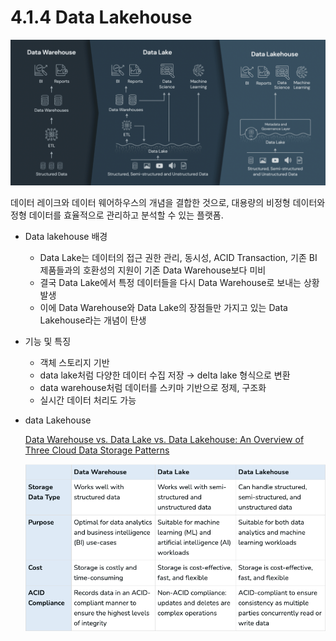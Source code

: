 # 4.1.4 Data Lakehouse

![Untitled](./images/1.4_data_lakehouse.png)

데이터 레이크와 데이터 웨어하우스의 개념을 결합한 것으로, 대용량의 비정형 데이터와 정형 데이터를 효율적으로 관리하고 분석할 수 있는 플랫폼.

- Data lakehouse 배경
    - Data Lake는 데이터의 접근 권한 관리, 동시성, ACID Transaction, 기존 BI 제품들과의 호환성의 지원이 기존 Data Warehouse보다 미비
    - 결국 Data Lake에서 특정 데이터들을 다시 Data Warehouse로 보내는 상황 발생
    - 이에 Data Warehouse와 Data Lake의 장점들만 가지고 있는 Data Lakehouse라는 개념이 탄생
- 기능 및 특징
    - 객체 스토리지 기반
    - data lake처럼 다양한 데이터 수집 저장
    → delta lake 형식으로 변환
    - data warehouse처럼 데이터를 스키마 기반으로 정제, 구조화
    - 실시간 데이터 처리도 가능

- data Lakehouse
    
    [Data Warehouse vs. Data Lake vs. Data Lakehouse: An Overview of Three Cloud Data Storage Patterns](https://www.striim.com/blog/data-warehouse-vs-data-lake-vs-data-lakehouse-an-overview/)
    
    ![Untitled](./images/1.4_table_comparison.png)
